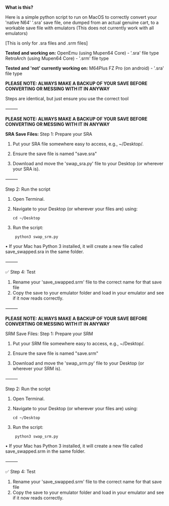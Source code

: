 **What is this?**

Here is a simple python script to run on MacOS to correctly convert your 'native N64' '.sra' save file, one dumped from an actual genuine cart, to a workable save file with emulators
(This does not currently work with all emulators)

[This is only for .sra files and .srm files]

**Tested and working on:**
OpenEmu (using Mupen64 Core) - '.sra' file type
RetroArch (using Mupen64 Core) - '.srm' file type

**Tested and 'not' currently working on:**
M64Plus FZ Pro (on android) - '.sra' file type


**PLEASE NOTE: ALWAYS MAKE A BACKUP OF YOUR SAVE BEFORE CONVERTING OR MESSING WITH IT IN ANYWAY**


Steps are identical, but just ensure you use the correct tool

⸻

**PLEASE NOTE: ALWAYS MAKE A BACKUP OF YOUR SAVE BEFORE CONVERTING OR MESSING WITH IT IN ANYWAY**


**SRA Save Files:**
Step 1: Prepare your SRA
1.	Put your SRA file somewhere easy to access, e.g., ~/Desktop/.
	
2.	Ensure the save file is named "save.sra"

3.	Download and move the 'swap_sra.py' file to your Desktop (or wherever your SRA is).

⸻

Step 2: Run the script
1.	Open Terminal.
2.	Navigate to your Desktop (or wherever your files are) using:

		cd ~/Desktop

3. Run the script:

		python3 swap_srm.py

•	If your Mac has Python 3 installed, it will create a new file called save_swapped.sra in the same folder.

⸻

✅ Step 4: Test
1. Rename your 'save_swapped.srm' file to the correct name for that save file
2. Copy the save to your emulator folder and load in your emulator and see if it now reads correctly.


⸻

**PLEASE NOTE: ALWAYS MAKE A BACKUP OF YOUR SAVE BEFORE CONVERTING OR MESSING WITH IT IN ANYWAY**


SRM Save Files:
Step 1: Prepare your SRM
1.	Put your SRM file somewhere easy to access, e.g., ~/Desktop/.
	
2.	Ensure the save file is named "save.srm"

3.	Download and move the 'swap_srm.py' file to your Desktop (or wherever your SRM is).

⸻

Step 2: Run the script
1.	Open Terminal.
2.	Navigate to your Desktop (or wherever your files are) using:

		cd ~/Desktop

3. Run the script:

		python3 swap_srm.py

•	If your Mac has Python 3 installed, it will create a new file called save_swapped.srm in the same folder.

⸻

✅ Step 4: Test
1. Rename your 'save_swapped.srm' file to the correct name for that save file
2. Copy the save to your emulator folder and load in your emulator and see if it now reads correctly.
